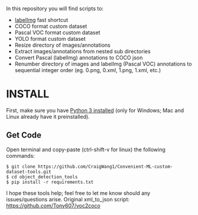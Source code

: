 In this repository you will find scripts to:
- [labelImg](https://github.com/tzutalin/labelImg.git) fast shortcut
- COCO format custom dataset
- Pascal VOC format custom dataset
- YOLO format custom dataset
- Resize directory of images/annotations
- Extract images/annotations from nested sub directories
- Convert Pascal (labelImg) annotations to COCO json
- Renumber directory of images and labelImg (Pascal VOC) annotations to sequential integer order (eg. 0.png, 0.xml, 1.png, 1.xml, etc.)

# **INSTALL**
First, make sure you have [Python 3 installed](https://www.python.org/downloads/) (only for Windows; Mac and Linux already have it preinstalled).

## Get Code
Open terminal and copy-paste (ctrl-shift-v for linux) the following commands:

```
$ git clone https://github.com/CraigWang1/Convenient-ML-custom-dataset-tools.git
$ cd object_detection_tools
$ pip install -r requirements.txt
```




I hope these tools help; feel free to let me know should any issues/questions arise.
Original xml_to_json script: https://github.com/Tony607/voc2coco
